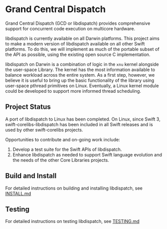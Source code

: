 # Grand Central Dispatch

Grand Central Dispatch (GCD or libdispatch) provides comprehensive support for concurrent code execution on multicore hardware.

libdispatch is currently available on all Darwin platforms. This project aims to make a modern version of libdispatch available on all other Swift platforms. To do this, we will implement as much of the portable subset of the API as possible, using the existing open source C implementation.

libdispatch on Darwin is a combination of logic in the `xnu` kernel alongside the user-space Library. The kernel has the most information available to balance workload across the entire system. As a first step, however, we believe it is useful to bring up the basic functionality of the library using user-space pthread primitives on Linux.  Eventually, a Linux kernel module could be developed to support more informed thread scheduling.

## Project Status

A port of libdispatch to Linux has been completed. On Linux, since Swift 3, swift-corelibs-libdispatch has been included in all Swift releases and is used by other swift-corelibs projects.

Opportunities to contribute and on-going work include:

1. Develop a test suite for the Swift APIs of libdispatch.
2. Enhance libdispatch as needed to support Swift language evolution and the needs of the other Core Libraries projects.

## Build and Install

For detailed instructions on building and installing libdispatch, see [INSTALL.md](INSTALL.md)

## Testing

For detailed instructions on testing libdispatch, see [TESTING.md](TESTING.md)
